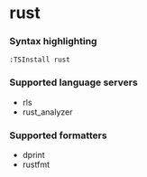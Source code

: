 # rust

### Syntax highlighting

```vim
:TSInstall rust
```

### Supported language servers

- rls
- rust_analyzer

### Supported formatters

- dprint
- rustfmt
